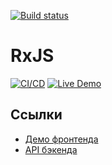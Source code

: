 [![Build status](https://ci.appveyor.com/api/projects/status/1q76bmr1f0t67opc?svg=true)](https://ci.appveyor.com/project/fedoweb/ahj-rxjs-homework)

# RxJS

[![CI/CD](https://github.com/fedoweb/ahj-rxjs-homework/actions/workflows/deploy.yml/badge.svg)](https://github.com/fedoweb/ahj-rxjs-homework/actions)
[![Live Demo](https://img.shields.io/badge/demo-live-green)](https://fedoweb.github.io/ahj-rxjs-homework/)

## Ссылки
- [Демо фронтенда](https://fedoweb.github.io/ahj-rxjs-homework/)
- [API бэкенда](https://your-vercel-app.vercel.app/messages/unread)